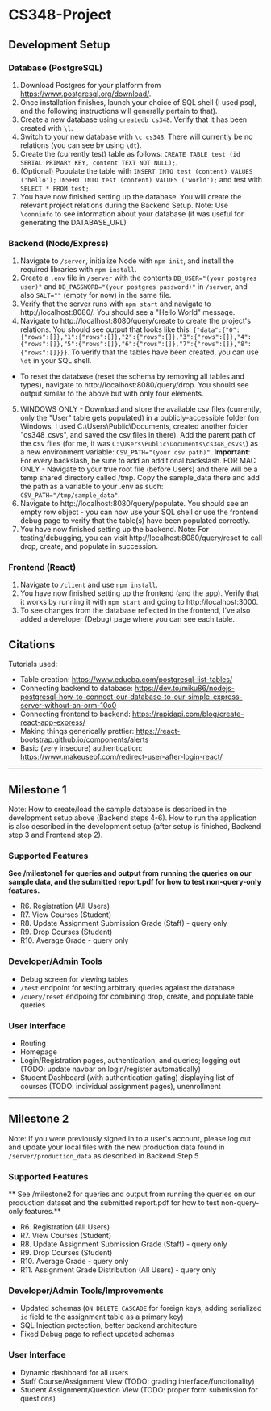 # CS348-Project

## Development Setup
### Database (PostgreSQL)
1. Download Postgres for your platform from https://www.postgresql.org/download/. 
2. Once installation finishes, launch your choice of SQL shell (I used psql, and the following instructions will generally pertain to that). 
3. Create a new database using `createdb cs348`. Verify that it has been created with `\l`.
4. Switch to your new database with `\c cs348`. There will currently be no relations (you can see by using `\dt`).
5. Create the (currently test) table as follows: `CREATE TABLE test (id SERIAL PRIMARY KEY, content TEXT NOT NULL);`.
6. (Optional) Populate the table with `INSERT INTO test (content) VALUES ('hello');` `INSERT INTO test (content) VALUES ('world');` and test with `SELECT * FROM test;`.
7. You have now finished setting up the database. You will create the relevant project relations during the Backend Setup.
Note: Use `\conninfo` to see information about your database (it was useful for generating the DATABASE_URL)

### Backend (Node/Express)
1. Navigate to `/server`, initialize Node with `npm init`, and install the required libraries with `npm install`.
2. Create a `.env` file in `/server` with the contents `DB_USER="(your postgres user)"` and `DB_PASSWORD="(your postgres password)"` in `/server`, and also `SALT=""` (empty for now) in the same file.
3. Verify that the server runs with `npm start` and navigate to http://localhost:8080/. You should see a "Hello World" message.
4. Navigate to http://localhost:8080/query/create to create the project's relations. You should see output that looks like this: `{"data":{"0":{"rows":[]},"1":{"rows":[]},"2":{"rows":[]},"3":{"rows":[]},"4":{"rows":[]},"5":{"rows":[]},"6":{"rows":[]},"7":{"rows":[]},"8":{"rows":[]}}}`. To verify that the tables have been created, you can use `\dt` in your SQL shell.
* To reset the database (reset the schema by removing all tables and types), navigate to http://localhost:8080/query/drop. You should see output similar to the above but with only four elements.
5. WINDOWS ONLY - Download and store the available csv files (currently, only the "User" table gets populated) in a publicly-accessible folder (on Windows, I used C:\Users\Public\Documents, created another folder "cs348_csvs", and saved the csv files in there). Add the parent path of the csv files (for me, it was `C:\Users\Public\Documents\cs348_csvs\`) as a new environment variable: `CSV_PATH="(your csv path)"`. **Important**: For every backslash, be sure to add an additional backslash.
FOR MAC ONLY - Navigate to your true root file (before Users) and there will be a temp shared directory called /tmp. Copy the sample_data there and add the path as a variable to your .env as such: `CSV_PATH="/tmp/sample_data"`.
6. Navigate to http://localhost:8080/query/populate. You should see an empty row object - you can now use your SQL shell or use the frontend debug page to verify that the table(s) have been populated correctly.
7. You have now finished setting up the backend. Note: For testing/debugging, you can visit http://localhost:8080/query/reset to call drop, create, and populate in succession.

### Frontend (React)
1. Navigate to `/client` and use `npm install`.
2. You have now finished setting up the frontend (and the app). Verify that it works by running it with `npm start` and going to http://localhost:3000.
3. To see changes from the database reflected in the frontend, I've also added a developer (Debug) page where you can see each table.

## Citations
Tutorials used:
* Table creation: https://www.educba.com/postgresql-list-tables/
* Connecting backend to database: https://dev.to/miku86/nodejs-postgresql-how-to-connect-our-database-to-our-simple-express-server-without-an-orm-10o0
* Connecting frontend to backend: https://rapidapi.com/blog/create-react-app-express/
* Making things generically prettier: https://react-bootstrap.github.io/components/alerts
* Basic (very insecure) authentication: https://www.makeuseof.com/redirect-user-after-login-react/
---

## Milestone 1
Note: How to create/load the sample database is described in the development setup above (Backend steps 4-6). How to run the application is also described in the development setup (after setup is finished, Backend step 3 and Frontend step 2).

### Supported Features
**See /milestone1 for queries and output from running the queries on our sample data, and the submitted report.pdf for how to test non-query-only features.**
* R6. Registration (All Users)
* R7. View Courses (Student)
* R8. Update Assignment Submission Grade (Staff) - query only
* R9. Drop Courses (Student)
* R10. Average Grade - query only

### Developer/Admin Tools
* Debug screen for viewing tables
* `/test` endpoint for testing arbitrary queries against the database
* `/query/reset` endpoing for combining drop, create, and populate table queries

### User Interface
* Routing
* Homepage
* Login/Registration pages, authentication, and queries; logging out (TODO: update navbar on login/register automatically)
* Student Dashboard (with authentication gating) displaying list of courses (TODO: individual assignment pages), unenrollment

---

## Milestone 2
Note: If you were previously signed in to a user's account, please log out and update your local files with the new production data found in `/server/production_data` as described in Backend Step 5

### Supported Features
** See /milestone2 for queries and output from running the queries on our production dataset and the submitted report.pdf for how to test non-query-only features.**
* R6. Registration (All Users)
* R7. View Courses (Student)
* R8. Update Assignment Submission Grade (Staff) - query only
* R9. Drop Courses (Student)
* R10. Average Grade - query only
* R11. Assignment Grade Distribution (All Users) - query only

### Developer/Admin Tools/Improvements
* Updated schemas (`ON DELETE CASCADE` for foreign keys, adding serialized `id` field to the assignment table as a primary key)
* SQL Injection protection, better backend architecture
* Fixed Debug page to reflect updated schemas

### User Interface
* Dynamic dashboard for all users
* Staff Course/Assignment View (TODO: grading interface/functionality)
* Student Assignment/Question View (TODO: proper form submission for questions)
